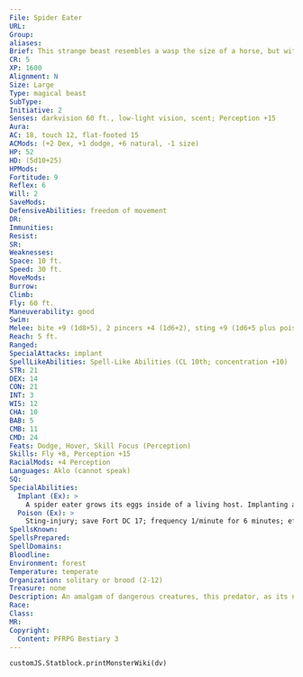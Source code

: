 ```yaml
---
File: Spider Eater
URL: 
Group: 
aliases: 
Brief: This strange beast resembles a wasp the size of a horse, but with the head of a spider and two long appendages ending in pincers.
CR: 5
XP: 1600
Alignment: N
Size: Large
Type: magical beast
SubType: 
Initiative: 2
Senses: darkvision 60 ft., low-light vision, scent; Perception +15
Aura: 
AC: 18, touch 12, flat-footed 15
ACMods: (+2 Dex, +1 dodge, +6 natural, -1 size)
HP: 52
HD: (5d10+25)
HPMods: 
Fortitude: 9
Reflex: 6
Will: 2
SaveMods: 
DefensiveAbilities: freedom of movement
DR: 
Immunities: 
Resist: 
SR: 
Weaknesses: 
Space: 10 ft.
Speed: 30 ft.
MoveMods: 
Burrow: 
Climb: 
Fly: 60 ft.
Maneuverability: good
Swim: 
Melee: bite +9 (1d8+5), 2 pincers +4 (1d6+2), sting +9 (1d6+5 plus poison)
Reach: 5 ft.
Ranged: 
SpecialAttacks: implant
SpellLikeAbilities: Spell-Like Abilities (CL 10th; concentration +10)  Constant-freedom of movement
STR: 21
DEX: 14
CON: 21
INT: 3
WIS: 12
CHA: 10
BAB: 5
CMB: 11
CMD: 24
Feats: Dodge, Hover, Skill Focus (Perception)
Skills: Fly +8, Perception +15
RacialMods: +4 Perception
Languages: Aklo (cannot speak)
SQ: 
SpecialAbilities:
  Implant (Ex): >
    A spider eater grows its eggs inside of a living host. Implanting an egg in a host is a full-round action that provokes attacks of opportunity, and the target must be helpless but alive. Once an egg is implanted, it exudes paralytic enzymes that not only keep the victim in state of perpetual paralysis, but also keep it nourished and alive in its comatose but fully aware state. This condition lasts until the egg hatches in 1d6 weeks, at which point the young spider eater consumes most of its host, killing it. An egg can be surgically removed with a DC 25 Heal check (this check deals 2d6 points of damage to the host regardless of success), at which point the host recovers from the paralysis in 1d6 rounds. Any magical effect that removes paralysis or disease (such as remove paralysis, remove disease, or heal) also destroys the egg, but mere immunity to paralysis or disease does not offer protection.
  Poison (Ex): >
    Sting-injury; save Fort DC 17; frequency 1/minute for 6 minutes; effect paralysis for 1 minute; cure 1 save. The save DC is Constitution-based.
SpellsKnown: 
SpellsPrepared: 
SpellDomains: 
Bloodline: 
Environment: forest
Temperature: temperate
Organization: solitary or brood (2-12)
Treasure: none
Description: An amalgam of dangerous creatures, this predator, as its name suggests, prefers to hunt and feed upon spiders. Their greatest boon to spider hunting, aside from their stinger, ability to fly, and strong pincers, is their ability to slip through the stickiest of webs in order to get to their prey. Unfortunately for other creatures, when a spider eater is denied its preferred prey, it seeks out any living creature it can find to serve as a host for its ravenous young.  When hunting, a spider eater drops from the air onto its victim, stinging the prey with its barbed tail. The creature then returns to the air and hovers, waiting for its venom to take hold. Once the opponent succumbs to paralysis, the spider eater lands again, either to feed or implant its egg.  Although more intelligent than the typical beast, to the point where it can understand a language (usually Aklo), the spider eater is relatively slow-witted. Nevertheless, it is intelligent enough that it resists training-those who seek to ally with spider eaters must befriend them via diplomacy and gifts of spiders to feed upon or implant eggs into, or via intimidation and coercion.  A spider eater measures roughly 14 feet long and stands 6 feet tall. The creature has a wingspan just over 20 feet and weighs almost 2,000 pounds.
Race: 
Class: 
MR: 
Copyright:
  Content: PFRPG Bestiary 3
---
```

```dataviewjs
customJS.Statblock.printMonsterWiki(dv)
```
